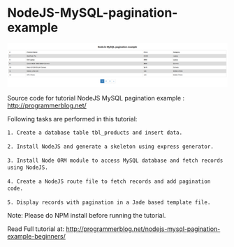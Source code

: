 # NodeJS-MySQL-pagination-example

![Alt text](NodeJsMySQL-pagination.png)

Source code for tutorial NodeJS MySQL pagination example : http://programmerblog.net/

Following tasks are performed in this tutorial:

    1. Create a database table tbl_products and insert data.

    2. Install NodeJS and generate a skeleton using express generator.

    3. Install Node ORM module to access MySQL database and fetch records using NodeJS.

    4. Create a NodeJS route file to fetch records and add pagination code.

    5. Display records with pagination in a Jade based template file.

Note: Please do NPM install before running the tutorial.

Read Full tutorial at: http://programmerblog.net/nodejs-mysql-pagination-example-beginners/
